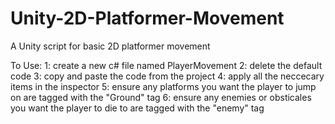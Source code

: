 # Unity-2D-Platformer-Movement
A Unity script for basic 2D platformer movement

To Use:
1: create a new c# file named PlayerMovement
2: delete the default code
3: copy and paste the code from the project
4: apply all the neccecary items in the inspector
5: ensure any platforms you want the player to jump on are tagged with the "Ground" tag
6: ensure any enemies or obsticales you want the player to die to are tagged with the "enemy" tag
